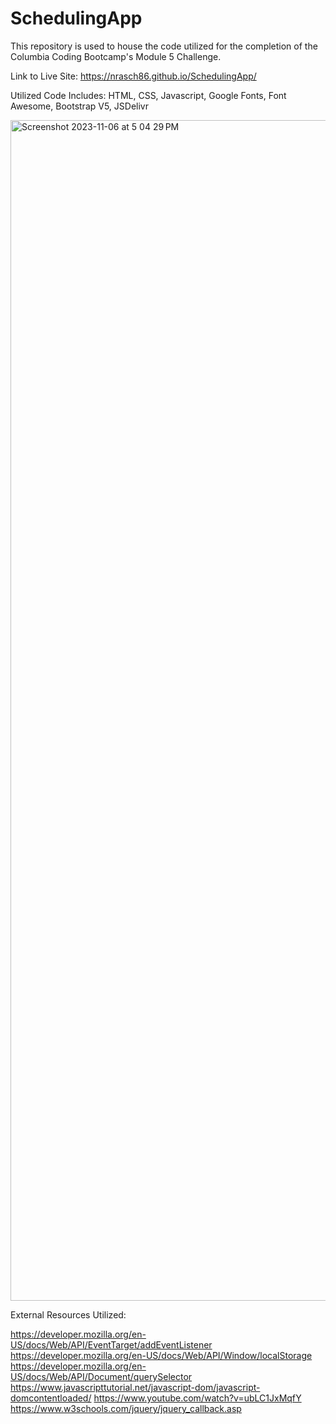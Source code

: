 # SchedulingApp

This repository is used to house the code utilized for the completion of the Columbia Coding Bootcamp's Module 5 Challenge.

Link to Live Site: https://nrasch86.github.io/SchedulingApp/

Utilized Code Includes: HTML, CSS, Javascript, Google Fonts, Font Awesome, Bootstrap V5, JSDelivr


<img width="1889" alt="Screenshot 2023-11-06 at 5 04 29 PM" src="https://github.com/nrasch86/SchedulingApp/assets/145396887/e2be5a87-8b42-4f93-95ee-a8c9a55f3dce">



External Resources Utilized:

https://developer.mozilla.org/en-US/docs/Web/API/EventTarget/addEventListener
https://developer.mozilla.org/en-US/docs/Web/API/Window/localStorage
https://developer.mozilla.org/en-US/docs/Web/API/Document/querySelector
https://www.javascripttutorial.net/javascript-dom/javascript-domcontentloaded/
https://www.youtube.com/watch?v=ubLC1JxMqfY
https://www.w3schools.com/jquery/jquery_callback.asp
